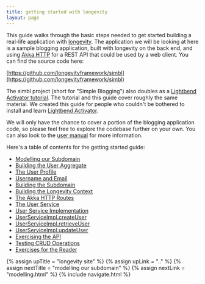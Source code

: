 ```yaml
---
title: getting started with longevity
layout: page
---
```


This guide walks through the basic steps needed to get started
building a real-life application with
[longevity](http://longevityframework.github.io/longevity/). The
application we will be looking at here is a sample blogging
application, built with longevity on the back end, and using [Akka
HTTP]("http://doc.akka.io/docs/akka/2.4.7/scala/http/") for a REST API
that could be used by a web client. You can find the source code here:

[https://github.com/longevityframework/simbl](https://github.com/longevityframework/simbl)

The simbl project (short for "Simple Blogging") also doubles as a
[Lightbend Activator tutorial](../activator.html). The tutorial and
this guide cover roughly the same material. We created this guide for
people who couldn't be bothered to install and learn [Lightbend
Activator](https://www.lightbend.com/community/core-tools/activator-and-sbt).

We will only have the chance to cover a portion of the blogging
application code, so please feel free to explore the codebase further
on your own. You can also look to the [user manual](../manual) for
more information.

Here's a table of contents for the getting started guide:

- [Modelling our Subdomain](modelling.html)
- [Building the User Aggregate](user.html)
- [The User Profile](user-profile.html)
- [Username and Email](keyvals.html)
- [Building the Subdomain](building.html)
- [Building the Longevity Context](context.html)
- [The Akka HTTP Routes](routes.html)
- [The User Service](service.html)
- [User Service Implementation](service-impl.html)
- [UserServiceImpl.createUser](create-user.html)
- [UserServiceImpl.retrieveUser](retrieve-user.html)
- [UserServiceImpl.updateUser](update-user.html)
- [Exercising the API](api.html)
- [Testing CRUD Operations](testing.html)
- [Exercises for the Reader](exercises.html)

{% assign upTitle = "longevity site" %}
{% assign upLink = ".." %}
{% assign nextTitle = "modelling our subdomain" %}
{% assign nextLink = "modelling.html" %}
{% include navigate.html %}
